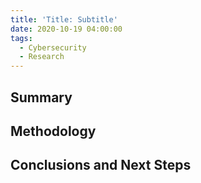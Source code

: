 ```yaml
---
title: 'Title: Subtitle'
date: 2020-10-19 04:00:00
tags:
  - Cybersecurity 
  - Research
---
```

## Summary

## Methodology

## Conclusions and Next Steps
